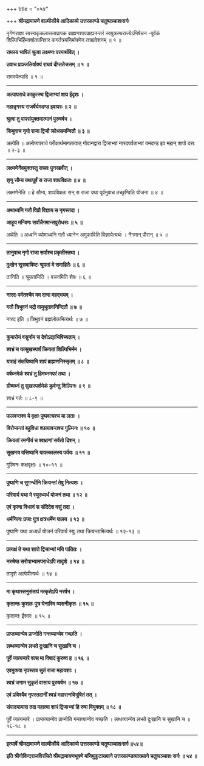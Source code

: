 +++
title = "०५४"

+++
**श्रीमद्रामायणे वाल्मीकीये आदिकाव्ये उत्तरकाण्डे चतुष्पञ्चाशःसर्गः**

नृगेणराज्ञा स्वस्यकृकलासत्वप्रापक ब्राह्मणशापप्राह्यनन्तरं स्वपुत्रस्थराज्येऽभिषेचन -पूर्वकं शिल्पिभिर्हिमवर्षातपनिवार कगर्तत्रयनिर्मापणेन तत्रप्रवेशनम् ॥ १ ॥

**रामस्य भाषितं श्रुत्वा लक्ष्मणः परमार्थवित् ।**

**उवाच प्राञ्जलिर्वाक्यं राघवं दीप्ततेजसम् ॥ १ ॥**

रामस्येत्यादि ॥ १ ॥

****

**अल्पापराधे काकुत्स्थ द्विजाभ्यां शाप ईदृशः ।**

**महान्नृगस्य राजर्षेर्यमदण्ड इवापरः ॥ २ ॥**

**श्रुत्वा तु पापसंयुक्तमात्मानं पुरुषर्षभ ।**

**किमुवाच नृगो राजा द्विजौ क्रोधसमन्वितौ ॥ ३ ॥**

अल्पेति ॥ अल्पेप्यपराधे परीक्षार्थमागतत्वात् गोदानद्वारा द्विजाभ्यां नारदपर्वताभ्यां यमदण्ड इव महान् शापो दत्तः ॥ २-३ ॥

****

**लक्ष्मणेनैवमुक्तस्तु राघवः पुनरब्रवीत् ।**

**शृणु सौम्य यथापूर्वं स राजा शापविक्षतः ॥ ४ ॥**

लक्ष्मणेनेति ॥ हे सौम्य, शापविक्षतः सन् स राजा यथा पूर्वमुवाच तच्छृण्विति योजना ॥ ४ ॥

****

**अथाध्वनि गतौ विप्रौ विज्ञाय स नृगस्तदा ।**

**आहूय मन्त्रिणः सर्वान्नैगमान्सपुरोधसः ॥ ५ ॥**

अथेति ॥ अध्वनि व्योमाध्वनि गतौ ध्यानेन अमुकाविति विज्ञायेत्यर्थः । नैगमान् पौरान् ॥ ५ ॥

****

**तानुवाच नृगो राजा सर्वाश्च प्रकृतीस्तथा ।**

**दुःखेन सुसमाविष्टः श्रूयतां मे समाहितैः ॥ ६ ॥**

तानिति ॥ श्रूयतामिति । वचनमिति शेषः ॥ ६ ॥

****

**नारदः पर्वतश्चैव मम दत्वा महद्भयम् ।**

**गतौ त्रिभुवनं भद्रौ वायुभूतावनिन्दितौ ॥ ७ ॥**

नारद इति ॥ त्रिभुवनं ब्रह्मलोकमित्यर्थः ॥ ७ ॥

****

**कुमारोयं वसुर्नाम स देवोऽद्याभिषिच्यताम् ।**

**श्वभ्रं च यत्सुखस्पर्शं क्रियतां शिल्पिभिर्मम ।**

**यत्राहं संक्षयिष्यामि शापं ब्राह्मणनिस्सृतम् ॥ ८ ॥**

**वर्षघ्नमेकं श्वभ्रं तु हिमघ्नमपरं तथा ।**

**ग्रीष्मघ्नं तु सुखस्पर्शमेकं कुर्वन्तु शिल्पिनः ॥ ९ ॥**

श्वभ्रं गर्तः ॥ ८-९ ॥

****

**फलवन्तश्व ये वृक्षाः पुष्पवत्यश्च या लताः ।**

**विरोप्यन्तां बहुविधा श्छायावन्तश्च गुल्मिनः ॥ १० ॥**

**क्रियतां रमणीयं च श्वभ्राणां सर्वतो दिशम् ।**

**सुखमत्र वसिष्यामि यावत्कालस्य पर्ययः ॥ ११ ॥**

गुल्मिनः कक्षवृक्षाः ॥ १०-११ ॥

****

**पुष्पाणि च सुगन्धीनि क्रियन्तां तेषु नित्यशः ।**

**परिवार्य यथा मे स्युरध्यर्धं योजनं तथा ॥ १२ ॥**

**एवं कृत्वा विधानं स संदिदेश वसुं तदा ।**

**धर्मनित्यः प्रजाः पुत्र क्षत्रधर्मेण पालय ॥ १३ ॥**

पुष्पाणि यथा अध्यर्धं योजनं परिवार्य स्युः तथा क्रियन्तामित्यर्थः ॥ १२-१३ ॥

****

**प्रत्यक्षं ते यथा शापो द्विजाभ्यां मयि पातितः ।**

**नरश्रेष्ठ सरोपाभ्यामपराधेऽपि तादृशे ॥ १४ ॥**

तादृशे अल्पेपीत्यर्थः ॥ १४ ॥

****

**मा कृथास्तनुसंतापं मत्कृतेऽपि नरर्षभ ।**

**कृतान्तः कुशलः पुत्र येनास्मि व्यसनीकृतः ॥ १५ ॥**

कृतान्तः ईश्वरः ॥ १५ ॥

****

**प्राप्तव्यान्येव प्राप्नोति गन्तव्यान्येव गच्छति ।**

**लब्धव्यान्येव लभते दुःखानि च सुखानि च ।**

**पूर्वे जात्यन्तरे वत्स मा विषादं कुरुष्व ह ॥ १६ ॥**

**एवमुक्त्वा नृपस्तत्र सुतं राजा महायशाः ।**

**श्वभ्रं जगाम सुकृतं वासाय पुरुषर्षभ ॥ १७ ॥**

**एवं प्रविश्यैव नृपस्तदानीं श्वभ्रं महारत्नविभूषितं तत् ।**

**संपादयामास तदा महात्मा शापं द्विजाभ्यां हि रुषा विमुक्तम् ॥ १८ ॥**

पूर्वे जात्यन्तरे । प्राप्तव्यान्येव प्राप्नोति गन्तव्यान्येव गच्छति । लब्धव्यान्येव लभते दुःखानि च सुखानि च ॥ १६-१८ ॥

****

**इत्यार्षे श्रीमद्रामायणे वाल्मीकीये आदिकाव्ये उत्तरकाण्डे चतुष्पञ्चाशःसर्गः॥५४॥**

**इति श्रीगोविन्दराजविरचिते श्रीमद्रामायणभूषणे मणिमुकुटाख्याने उत्तरकाण्डव्याख्याने चतुष्पञ्चाशः सर्गः ॥ ५४ ॥**
